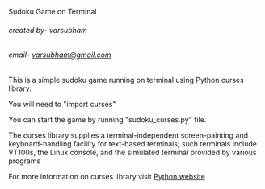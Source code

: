Sudoku Game on Terminal
###### created by- varsubham
###### email- varsubham@gmail.com


This is a simple sudoku game running on terminal using Python curses library.

You will need to "import curses"

You can start the game by running "sudoku_curses.py" file.



The curses library supplies a terminal-independent screen-painting and keyboard-handling facility for text-based terminals; such terminals include VT100s, the Linux console, and the simulated terminal provided by various programs

For more information on curses library visit [Python website](https://docs.python.org/3/howto/curses.html)

